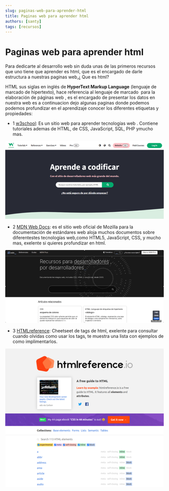```yaml
---
slug: paginas-web-para-aprender-html
title: Paginas web para aprender html
authors: [santy]
tags: [recursos]
---
```


# Paginas web para aprender html

Para dedicarte al desarrollo web sin duda unas de las primeros recursos que uno tiene que aprender es html, que es el encargado de darle estructura a nuestras paginas web,¿ Que es html?<!--truncate-->

HTML sus siglas en inglés de **HyperText Markup Language** (lenguaje de marcado de hipertexto), hace referencia al lenguaje de marcado  para la elaboración de páginas web , es el encargado de presentar los datos en nuestra web es a continuacion dejo algunas paginas donde podemos podemos profundizar en el aprendizaje conocer los diferentes etiquetas y propiedades:

- 1 <a href="https://www.w3schools.com/html/default.asp" >w3school</a>: Es un sitio web para aprender tecnologías web . Contiene tutoriales ademas de HTML, de CSS, JavaScript, SQL, PHP ymucho mas.

![Untitled](./Untitled.png)

- 2 <a href="https://developer.mozilla.org/es/docs/Web/HTML" >MDN Web Docs</a>: es el sitio web oficial de Mozilla para la documentación de estándares web aloja muchos documentos sobre diferentestes tecnologías web,como HTML5, JavaScript, CSS, y mucho mas, exelente si quieres profundizar en html.

![Untitled](./Untitled1.png)

- 3 <a href="https://htmlreference.io/" >HTMLreference</a>: Cheetseet de tags de html, exelente para consultar cuando olvidas como usar los tags, te muestra una lista con ejemplos de como implimentarlos.

![Untitled](./cheetSeet.png)
